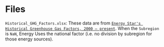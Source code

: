 # Files

`Historical_GHG_Factors.xlsx`: These data are from [`Energy Star's Historical Greenhouse Gas Factors, 2000 – present`](https://www.energystar.gov/buildings/tools-and-resources/historical-greenhouse-gas-factors-2000-present). When the `Subregion` is `NaN`, Energy Uses the national factor (i.e. no division by subregion for those energy sources).
